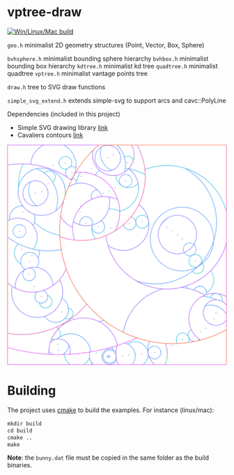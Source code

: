 # vptree-draw
[![Win/Linux/Mac build](https://github.com/bfraboni/vptree-draw/actions/workflows/cmake.yml/badge.svg)](https://github.com/bfraboni/vptree-draw/actions/workflows/cmake.yml)

`geo.h` minimalist 2D geometry structures (Point, Vector, Box, Sphere)

`bvhsphere.h` minimalist bounding sphere hierarchy
`bvhbox.h` minimalist bounding box hierarchy
`kdtree.h` minimalist kd tree
`quadtree.h` minimalist quadtree
`vptree.h` minimalist vantage points tree

`draw.h` tree to SVG draw functions 

`simple_svg_extend.h` extends simple-svg to support arcs and cavc::PolyLine

Dependencies (included in this project)
- Simple SVG drawing library [link](https://github.com/adishavit/simple-svg)
- Cavaliers contours [link](https://github.com/jbuckmccready/CavalierContours)

![](vptree.png)

# Building

The project uses [cmake](cmake.org) to build the examples. For
instance (linux/mac):

```
mkdir build
cd build
cmake ..
make
```

**Note**: the `bunny.dat` file must be copied in the same folder as
the build binaries.


